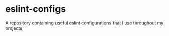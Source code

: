 # eslint-configs
A repository containing useful eslint configurations that I use throughout my projects
